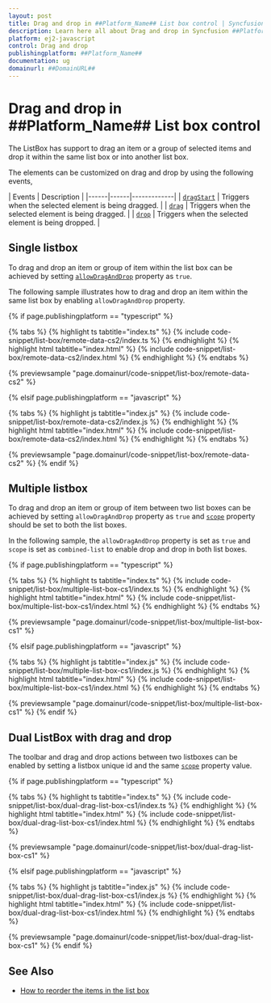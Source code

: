 ```yaml
---
layout: post
title: Drag and drop in ##Platform_Name## List box control | Syncfusion
description: Learn here all about Drag and drop in Syncfusion ##Platform_Name## List box control of Syncfusion Essential JS 2 and more.
platform: ej2-javascript
control: Drag and drop 
publishingplatform: ##Platform_Name##
documentation: ug
domainurl: ##DomainURL##
---
```


# Drag and drop in ##Platform_Name## List box control

The ListBox has support to drag an item or a group of selected items and drop it within the same list box or into another list box.

The elements can be customized on drag and drop by using the following events,

| Events | Description |
|------|------|-------------|
| [`dragStart`](../api/list-box/#dragstart) | Triggers when the selected element is being dragged. |
| [`drag`](../api/list-box/#drag) | Triggers when the selected element is being dragged. |
| [`drop`](../api/list-box/#drop) | Triggers when the selected element is being dropped. |

## Single listbox

To drag and drop an item or group of item within the list box can be achieved by setting [`allowDragAndDrop`](../api/list-box/#allowdraganddrop) property as `true`.

The following sample illustrates how to drag and drop an item within the same list box by enabling `allowDragAndDrop` property.

{% if page.publishingplatform == "typescript" %}

 {% tabs %}
{% highlight ts tabtitle="index.ts" %}
{% include code-snippet/list-box/remote-data-cs2/index.ts %}
{% endhighlight %}
{% highlight html tabtitle="index.html" %}
{% include code-snippet/list-box/remote-data-cs2/index.html %}
{% endhighlight %}
{% endtabs %}
        
{% previewsample "page.domainurl/code-snippet/list-box/remote-data-cs2" %}

{% elsif page.publishingplatform == "javascript" %}

{% tabs %}
{% highlight js tabtitle="index.js" %}
{% include code-snippet/list-box/remote-data-cs2/index.js %}
{% endhighlight %}
{% highlight html tabtitle="index.html" %}
{% include code-snippet/list-box/remote-data-cs2/index.html %}
{% endhighlight %}
{% endtabs %}

{% previewsample "page.domainurl/code-snippet/list-box/remote-data-cs2" %}
{% endif %}

## Multiple listbox

To drag and drop an item or group of item between two list boxes can be achieved by setting `allowDragAndDrop` property as `true` and [`scope`](../api/list-box/#scope) property should be set to both the list boxes.

In the following sample, the `allowDragAndDrop` property is set as `true` and `scope` is set as `combined-list` to enable drop and drop in both list boxes.

{% if page.publishingplatform == "typescript" %}

 {% tabs %}
{% highlight ts tabtitle="index.ts" %}
{% include code-snippet/list-box/multiple-list-box-cs1/index.ts %}
{% endhighlight %}
{% highlight html tabtitle="index.html" %}
{% include code-snippet/list-box/multiple-list-box-cs1/index.html %}
{% endhighlight %}
{% endtabs %}
        
{% previewsample "page.domainurl/code-snippet/list-box/multiple-list-box-cs1" %}

{% elsif page.publishingplatform == "javascript" %}

{% tabs %}
{% highlight js tabtitle="index.js" %}
{% include code-snippet/list-box/multiple-list-box-cs1/index.js %}
{% endhighlight %}
{% highlight html tabtitle="index.html" %}
{% include code-snippet/list-box/multiple-list-box-cs1/index.html %}
{% endhighlight %}
{% endtabs %}

{% previewsample "page.domainurl/code-snippet/list-box/multiple-list-box-cs1" %}
{% endif %}

## Dual ListBox with drag and drop

The toolbar and drag and drop actions between two listboxes can be enabled by setting a listbox unique id and the same [`scope`](../api/list-box/#scope) property value.

{% if page.publishingplatform == "typescript" %}

{% tabs %}
{% highlight ts tabtitle="index.ts" %}
{% include code-snippet/list-box/dual-drag-list-box-cs1/index.ts %}
{% endhighlight %}
{% highlight html tabtitle="index.html" %}
{% include code-snippet/list-box/dual-drag-list-box-cs1/index.html %}
{% endhighlight %}
{% endtabs %}
        
{% previewsample "page.domainurl/code-snippet/list-box/dual-drag-list-box-cs1" %}

{% elsif page.publishingplatform == "javascript" %}

{% tabs %}
{% highlight js tabtitle="index.js" %}
{% include code-snippet/list-box/dual-drag-list-box-cs1/index.js %}
{% endhighlight %}
{% highlight html tabtitle="index.html" %}
{% include code-snippet/list-box/dual-drag-list-box-cs1/index.html %}
{% endhighlight %}
{% endtabs %}

{% previewsample "page.domainurl/code-snippet/list-box/dual-drag-list-box-cs1" %}
{% endif %}

## See Also

* [How to reorder the items in the list box](./dual-list-box#dual-list-box)